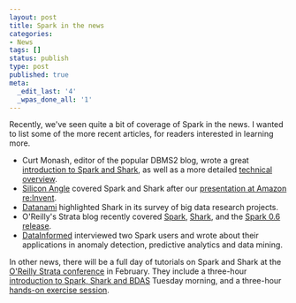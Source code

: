 ```yaml
---
layout: post
title: Spark in the news
categories:
- News
tags: []
status: publish
type: post
published: true
meta:
  _edit_last: '4'
  _wpas_done_all: '1'
---
```

Recently, we've seen quite a bit of coverage of Spark in the news. I wanted to list some of the more recent articles, for readers interested in learning more.

<ul>
<li>Curt Monash, editor of the popular DBMS2 blog, wrote a great <a href="http://www.dbms2.com/2012/12/13/introduction-to-spark-shark-bdas-and-amplab/">introduction to Spark and Shark</a>, as well as a more detailed <a href="http://www.dbms2.com/2012/12/13/spark-shark-and-rdds-technology-notes/">technical overview</a>.</li>
<li><a href="http://siliconangle.com/blog/2012/11/29/big-data-up-to-100x-faster-researchers-crank-up-the-speed-dial/">Silicon Angle</a> covered Spark and Shark after our <a href="https://amplab.cs.berkeley.edu/news/sparkshark-a-big-hit-at-aws-reinvent/">presentation at Amazon re:Invent</a>.</li>
<li><a href="http://www.datanami.com/datanami/2012-12-01/the_week_in_big_data_research.html?page=2">Datanami</a> highlighted Shark in its survey of big data research projects.</li>
<li>O'Reilly's Strata blog recently covered <a href="http://strata.oreilly.com/2012/08/seven-reasons-why-i-like-spark.html">Spark</a>, <a href="http://strata.oreilly.com/2012/11/shark-real-time-queries-and-analytics-for-big-data.html">Shark</a>, and the <a href="http://strata.oreilly.com/2012/10/spark-0-6-improves-performance-and-accessibility.html">Spark 0.6 release</a>.</li>
<li><a href="http://data-informed.com/spark-an-open-source-engine-for-iterative-data-mining/">DataInformed</a> interviewed two Spark users and wrote about their applications in anomaly detection, predictive analytics and data mining.</li>
</ul>

In other news, there will be a full day of tutorials on Spark and Shark at the <a href="http://strataconf.com/strata2013">O'Reilly Strata conference</a> in February. They include a three-hour <a href="http://strataconf.com/strata2013/public/schedule/detail/27438">introduction to Spark, Shark and BDAS</a> Tuesday morning, and a three-hour <a href="http://strataconf.com/strata2013/public/schedule/detail/27440">hands-on exercise session</a>. 
